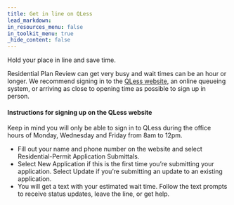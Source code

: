 ```yaml
---
title: Get in line on QLess
lead_markdown:
in_resources_menu: false
in_toolkit_menu: true
_hide_content: false
---
```



Hold your place in line and save time.&nbsp;

Residential Plan Review can get very busy and wait times can be an hour or longer. We recommend signing in to the&nbsp;[QLess website](https://kiosk.qless.com/kiosk/app/home/19062?queues=63813,65072,64852,64862,66812), an online queueing system, or arriving as close to opening time as possible to sign up in person.

#### Instructions for signing up on the QLess website

Keep in mind you will only be able to sign in to QLess during the office hours of Monday, Wednesday and Friday from 8am to 12pm.

* Fill out your name and phone number on the website and select Residential-Permit Application Submittals.
* Select New Application if this is the first time you’re submitting your application. Select Update if you’re submitting an update to an existing application.
* You will get a text with your estimated wait time. Follow the text prompts to receive status updates, leave the line, or get help.